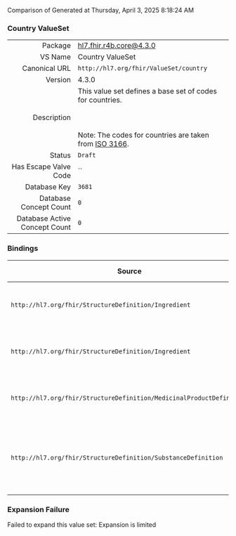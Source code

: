 Comparison of 
Generated at Thursday, April 3, 2025 8:18:24 AM

### Country ValueSet

|      |     |
| ---: | --- |
| Package | hl7.fhir.r4b.core@4.3.0 |
| VS Name | Country ValueSet |
| Canonical URL | `http://hl7.org/fhir/ValueSet/country` |
| Version | 4.3.0 |
| Description | This value set defines a base set of codes for countries.   <br/><br/>   <br/><br/>   Note: The codes for countries are taken from    [ISO 3166](https://www.iso.org/iso-3166-country-codes.html). |
| Status | `Draft` |
| Has Escape Valve Code | `` |
| Database Key | `3681` |
| Database Concept Count | `0` |
| Database Active Concept Count | `0` |
### Bindings

| Source | Element | Binding | Strength | Element Short |
| ------ | ------- | ------- | -------- | ------------- |
| `http://hl7.org/fhir/StructureDefinition/Ingredient` | `Ingredient.substance.strength.country` | `http://hl7.org/fhir/ValueSet/country` | `Example` | Where the strength range applies |
| `http://hl7.org/fhir/StructureDefinition/Ingredient` | `Ingredient.substance.strength.referenceStrength.country` | `http://hl7.org/fhir/ValueSet/country` | `Example` | Where the strength range applies |
| `http://hl7.org/fhir/StructureDefinition/MedicinalProductDefinition` | `MedicinalProductDefinition.name.countryLanguage.country` | `http://hl7.org/fhir/ValueSet/country` | `Example` | Country code for where this name applies |
| `http://hl7.org/fhir/StructureDefinition/SubstanceDefinition` | `SubstanceDefinition.sourceMaterial.countryOfOrigin` | `http://hl7.org/fhir/ValueSet/country\|4.3.0` | `Required` | The country or countries where the material is harvested |

### Expansion Failure

Failed to expand this value set: Expansion is limited
